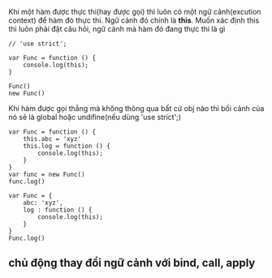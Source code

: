 Khi một hàm được thực thi\(hay được gọi\) thì luôn có một ngữ cảnh\(excution context\) để hàm đó thực thi.  Ngữ cảnh đó chính là **this**. Muốn xác định this thì luôn phải đặt câu hỏi, ngữ cảnh mà hàm đó đang thực thi là gì

```
// 'use strict';

var Func = function () {
    console.log(this);
}

Func()
new Func()
```

Khi hàm được gọi thẳng mà không thông qua bất cứ obj nào thì bối cảnh của nó sẽ là global hoặc undifine\(nếu dùng 'use strict';\)

```
var Func = function () {
    this.abc = 'xyz'
    this.log = function () {
        console.log(this);
    }
}
var func = new Func()
func.log()

var Func = {
    abc: 'xyz',
    log : function () {
        console.log(this);
    }
}
Func.log()
```

## 

## chủ động thay đổi ngữ cảnh với bind, call, apply



